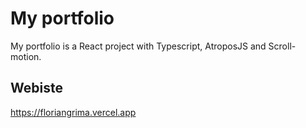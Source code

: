 # My portfolio

My portfolio is a React project with Typescript, AtroposJS and Scroll-motion.

## Webiste

https://floriangrima.vercel.app
